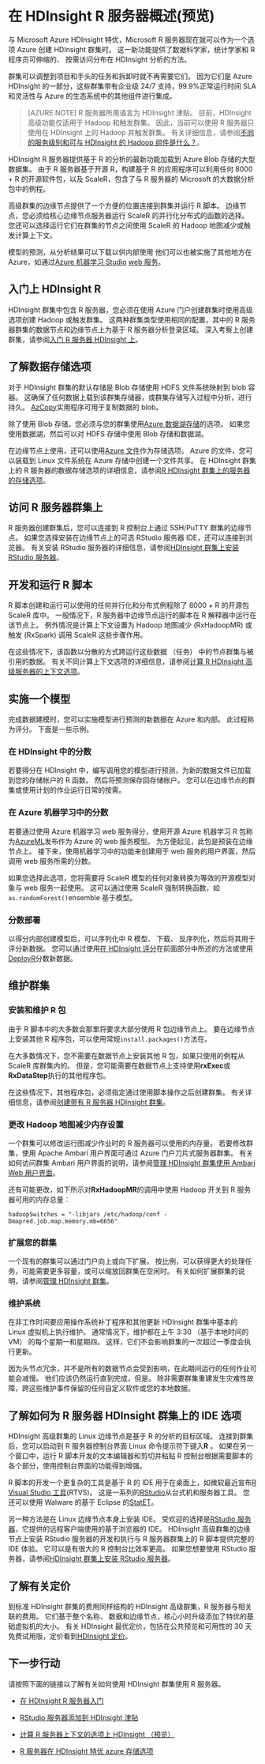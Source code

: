 <properties
    pageTitle="在 HDInsight R 是什么？ 介绍到 R 服务器上的 HDInsight （预览） |Microsoft Azure"
    description="什么是 R HDInsight （预览），以及如何创建大数据分析的应用程序使用 R 服务器上的服务器。"
    services="hdinsight"
    documentationCenter=""
    authors="jeffstokes72"
    manager="jhubbard"
    editor="cgronlun"/>

<tags
   ms.service="hdinsight"
   ms.devlang="na"
   ms.topic="article"
   ms.tgt_pltfrm="na"
   ms.workload="big-data"
   ms.date="08/17/2016"
   ms.author="jeffstok"/>


# <a name="overview-of-r-server-on-hdinsight-preview"></a>在 HDInsight R 服务器概述\(预览\)

与 Microsoft Azure HDInsight 特优，Microsoft R 服务器现在就可以作为一个选项 Azure 创建 HDInsight 群集时。 这一新功能提供了数据科学家，统计学家和 R 程序员可伸缩的、 按需访问分布在 HDInsight 分析的方法。

群集可以调整到项目和手头的任务和拆卸时就不再需要它们。 因为它们是 Azure HDInsight 的一部分，这些群集带有企业级 24/7 支持，99.9%正常运行时间 SLA 和灵活性与 Azure 的生态系统中的其他组件进行集成。

>[AZURE.NOTE] R 服务器所用语言为 HDInsight 津贴。 目前，HDInsight 高级功能仅适用于 Hadoop 和触发群集。 因此，当前可以使用 R 服务器只使用在 HDInsight 上的 Hadoop 并触发群集。 有关详细信息，请参阅[不同的服务级别和可与 HDInsight 的 Hadoop 组件是什么？](hdinsight-component-versioning.md)。

HDInsight R 服务器提供基于 R 的分析的最新功能加载到 Azure Blob 存储的大型数据集。 由于 R 服务器基于开源 R，构建基于 R 的应用程序可以利用任何 8000 + R 的开源软件包，以及 ScaleR，包含了与 R 服务器的 Microsoft 的大数据分析包中的例程。

高级群集的边缘节点提供了一个方便的位置连接到群集并运行 R 脚本。 边缘节点，您必须给核心边缘节点服务器运行 ScaleR 的并行化分布式的函数的选择。 您还可以选择运行它们在群集的节点之间使用 ScaleR 的 Hadoop 地图减少或触发计算上下文。

模型的预测，从分析结果可以下载以供内部使用 他们可以也被实施了其他地方在 Azure，如通过[Azure 机器学习 Studio](http://studio.azureml.net) [web 服务](../machine-learning/machine-learning-publish-a-machine-learning-web-service.md)。

## <a name="get-started-with-r-on-hdinsight"></a>入门上 HDInsight R

HDInsight 群集中包含 R 服务器，您必须在使用 Azure 门户创建群集时使用高级选项创建 Hadoop 或触发群集。 这两种群集类型使用相同的配置，其中的 R 服务器群集的数据节点和边缘节点上为基于 R 服务器分析登录区域。 深入考察上创建群集，请参阅[入门 R 服务器 HDInsight 上](hdinsight-hadoop-r-server-get-started.md)。

## <a name="learn-about-data-storage-options"></a>了解数据存储选项

对于 HDInsight 群集的默认存储是 Blob 存储使用 HDFS 文件系统映射到 blob 容器。 这确保了任何数据上载到该群集存储器，或群集存储写入过程中分析，进行持久。 [AzCopy](../storage/storage-use-azcopy.md)实用程序可用于复制数据的 blob。

除了使用 Blob 存储，您必须与您的群集使用[Azure 数据湖存储](https://azure.microsoft.com/services/data-lake-store/)的选项。 如果您使用数据湖，然后可以对 HDFS 存储中使用 Blob 存储和数据湖。

在边缘节点上使用，还可以使用[Azure 文件](../storage/storage-how-to-use-files-linux.md)作为存储选项。 Azure 的文件，您可以装载到 Linux 文件系统在 Azure 存储中创建一个文件共享。 在 HDInsight 群集上的 R 服务器的数据存储选项的详细信息，请参阅[R HDInsight 群集上的服务器的存储选项](hdinsight-hadoop-r-server-storage.md)。

## <a name="access-r-server-on-the-cluster"></a>访问 R 服务器群集上

R 服务器创建群集后，您可以连接到 R 控制台上通过 SSH/PuTTY 群集的边缘节点。 如果您选择安装在边缘节点上的可选 RStudio 服务器 IDE，还可以连接到浏览器。 有关安装 RStudio 服务器的详细信息，请参阅[HDInsight 群集上安装 RStudio 服务器](hdinsight-hadoop-r-server-install-r-studio.md)。   

## <a name="develop-and-run-r-scripts"></a>开发和运行 R 脚本

R 脚本创建和运行可以使用的任何并行化和分布式例程除了 8000 + R 的开源包 ScaleR 库中。 一般情况下，R 服务器中边缘节点运行的脚本在 R 解释器中运行在该节点上。 例外情况是计算上下文设置为 Hadoop 地图减少 (RxHadoopMR) 或触发 (RxSpark) 调用 ScaleR 这些步骤作用。

在这些情况下，该函数以分散的方式跨运行这些数据 （任务） 中的节点群集与被引用的数据。 有关不同计算上下文选项的详细信息，请参阅[计算 R HDInsight 高级服务器的上下文选项](hdinsight-hadoop-r-server-compute-contexts.md)。

## <a name="operationalize-a-model"></a>实施一个模型

完成数据建模时，您可以实施模型进行预测的新数据在 Azure 和内部。 此过程称为评分。 下面是一些示例。

### <a name="score-in-hdinsight"></a>在 HDInsight 中的分数

若要得分在 HDInsight 中，编写调用您的模型进行预测，为新的数据文件已加载到您的存储帐户的 R 函数。 然后将预测保存回存储帐户。 您可以在边缘节点的群集或使用计划的作业运行日常的按需。  

### <a name="score-in-azure-machine-learning"></a>在 Azure 机器学习中的分数

若要通过使用 Azure 机器学习 web 服务得分，使用开源 Azure 机器学习 R 包称为[AzureML](https://cran.r-project.org/web/packages/AzureML/vignettes/getting_started.html)发布作为 Azure 的 web 服务模型。 为方便起见，此包是预装在边缘节点上。 接下来，使用机器学习中的功能来创建用于 web 服务的用户界面，然后调用 web 服务所需的分数。

如果您选择此选项，您将需要将 ScaleR 模型的任何对象转换为等效的开源模型对象与 web 服务一起使用。 这可以通过使用 ScaleR 强制转换函数，如`as.randomForest()`ensemble 基于模型。


### <a name="score-on-premises"></a>分数部署

以得分内部创建模型后，可以序列化中 R 模型、 下载、 反序列化，然后将其用于评分新数据。 您可以通过使用[在 HDInsight 评分](#scoring-in-hdinsight)在前面部分中所述的方法或使用[DeployR](https://deployr.revolutionanalytics.com/)分数新数据。

## <a name="maintain-the-cluster"></a>维护群集

### <a name="install-and-maintain-r-packages"></a>安装和维护 R 包

由于 R 脚本中的大多数会那里将要求大部分使用 R 包边缘节点上。 要在边缘节点上安装其他 R 程序包，可以使用常规`install.packages()`方法在。

在大多数情况下，您不需要在数据节点上安装其他 R 包，如果只使用的例程从 ScaleR 库群集内的。 但是，您可能需要在数据节点上支持使用**rxExec**或**RxDataStep**执行的其他程序包。

在这些情况下，其他程序包，必须指定通过使用脚本操作之后创建群集。 有关详细信息，请参阅[创建带有 R 服务器 HDInsight 群集](hdinsight-hadoop-r-server-get-started.md)。   

### <a name="change-hadoop-map-reduce-memory-settings"></a>更改 Hadoop 地图减少内存设置

一个群集可以修改运行图减少作业时的 R 服务器可以使用的内存量。 若要修改群集，使用 Apache Ambari 用户界面可通过 Azure 门户刀片式服务器群集。 有关如何访问群集 Ambari 用户界面的说明，请参阅[管理 HDInsight 群集使用 Ambari Web 用户界面](hdinsight-hadoop-manage-ambari.md)。

还有可能更改，如下所示对**RxHadoopMR**的调用中使用 Hadoop 开关到 R 服务器可用的内存总量︰

    hadoopSwitches = "-libjars /etc/hadoop/conf -Dmapred.job.map.memory.mb=6656"  

### <a name="scale-your-cluster"></a>扩展您的群集

一个现有的群集可以通过门户向上或向下扩展。 按比例，可以获得更大的处理任务，可能需要更多容量，或可以缩放回群集在空闲时。 有关如何扩展群集的说明，请参阅[管理 HDInsight 群集](hdinsight-administer-use-portal-linux.md)。

### <a name="maintain-the-system"></a>维护系统

在非工作时间要应用操作系统补丁程序和其他更新 HDInsight 群集中基本的 Linux 虚拟机上执行维护。 通常情况下，维护都在上午 3:30 （基于本地时间的 VM） 的每个星期一和星期四。 这样，它们不会影响群集的一次超过一季度会执行更新。  

因为头节点冗余，并不是所有的数据节点会受到影响，在此期间运行的任何作业可能会减慢。 他们应该仍然运行直到完成，但是。 除非需要群集重建发生灾难性故障，跨这些维护事件保留的任何自定义软件或您的本地数据。

## <a name="learn-about-ide-options-for-r-server-on-an-hdinsight-cluster"></a>了解如何为 R 服务器 HDInsight 群集上的 IDE 选项

HDInsight 高级群集的 Linux 边缘节点是基于 R 的分析的目标区域。 连接到群集后，您可以启动到 R 服务器控制台界面 Linux 命令提示符下键入**R** 。 如果在另一个窗口中，运行 R 脚本开发的文本编辑器和剪切并粘贴 R 控制台根据需要脚本的各个部分，使用控制台界面的功能得到增强。

R 脚本的开发一个更复杂的工具是基于 R 的 IDE 用于在桌面上，如微软最近宣布[R Visual Studio 工具](https://www.visualstudio.com/en-us/features/rtvs-vs.aspx)(RTVS)。 这是一系列的[RStudio](https://www.rstudio.com/products/rstudio-server/)从台式机和服务器工具。 您还可以使用 Walware 的基于 Eclipse 的[StatET](http://www.walware.de/goto/statet)。

另一种方法是在 Linux 边缘节点本身上安装 IDE。  受欢迎的选择是[RStudio 服务器](https://www.rstudio.com/products/rstudio-server/)，它提供的远程客户端使用的基于浏览器的 IDE。 HDInsight 高级群集的边缘节点上安装 RStudio 服务器的开发和执行与 R 服务器群集上的 R 脚本提供完整的 IDE 体验。 它可以是有很大的 R 控制台比效率更高。  如果您想要使用 RStudio 服务器，请参阅[HDInsight 群集上安装 RStudio 服务器](hdinsight-hadoop-r-server-install-r-studio.md)。

## <a name="learn-about-pricing"></a>了解有关定价

到标准 HDInsight 群集的费用同样结构的 HDInsight 高级群集，R 服务器与相关联的费用。 它们基于整个名称、 数据和边缘节点，核心小时升级添加了特优的基础虚拟机的大小。 有关 HDInsight 最优定价，包括在公共预览和可用性的 30 天免费试用版，定价看到[HDInsight 定价](https://azure.microsoft.com/pricing/details/hdinsight/)。

## <a name="next-steps"></a>下一步行动

请按照下面的链接以了解有关如何使用 HDInsight 群集使用 R 服务器。

- [在 HDInsight R 服务器入门](hdinsight-hadoop-r-server-get-started.md)

- [RStudio 服务器添加到 HDInsight 津贴](hdinsight-hadoop-r-server-install-r-studio.md)

- [计算 R 服务器上下文的选项上 HDInsight （预览）](hdinsight-hadoop-r-server-compute-contexts.md)

- [R 服务器在 HDInsight 特优 azure 存储选项](hdinsight-hadoop-r-server-storage.md)
